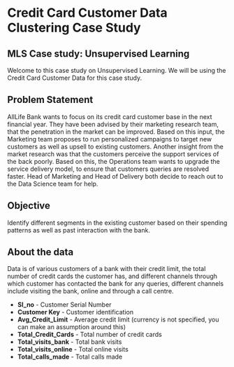 # Credit Card Customer Data Clustering Case Study

## MLS Case study: Unsupervised Learning

Welcome to this case study on Unsupervised Learning. We will be using the Credit Card Customer Data for this case study.

## Problem Statement

AllLife Bank wants to focus on its credit card customer base in the next financial year. They have been advised by their marketing research team, that the penetration in the market can be improved. Based on this input, the Marketing team proposes to run personalized campaigns to target new customers as well as upsell to existing customers. Another insight from the market research was that the customers perceive the support services of the back poorly. Based on this, the Operations team wants to upgrade the service delivery model, to ensure that customers queries are resolved faster. Head of Marketing and Head of Delivery both decide to reach out to the Data Science team for help.

## Objective

Identify different segments in the existing customer based on their spending patterns as well as past interaction with the bank.

## About the data

Data is of various customers of a bank with their credit limit, the total number of credit cards the customer has, and different channels through which customer has contacted the bank for any queries, different channels include visiting the bank, online and through a call centre.

- **Sl_no** - Customer Serial Number
- **Customer Key** - Customer identification
- **Avg_Credit_Limit** - Average credit limit (currency is not specified, you can make an assumption around this)
- **Total_Credit_Cards** - Total number of credit cards
- **Total_visits_bank** - Total bank visits
- **Total_visits_online** -  Total online visits
- **Total_calls_made** - Total calls made
